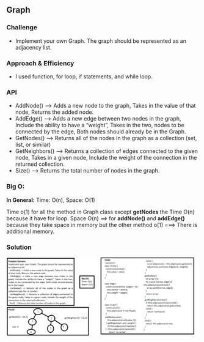 ## Graph

### Challenge
- Implement your own Graph. The graph should be represented as an adjacency list.

### Approach & Efficiency
- I used function, for loop, if statements, and while loop.

### API
- AddNode() --> Adds a new node to the graph, Takes in the value of that node, Returns the added node.
- AddEdge() --> Adds a new edge between two nodes in the graph, Include the ability to have a “weight”, Takes in the two, nodes to be connected by the edge, Both nodes should already be in the Graph.
- GetNodes() --> Returns all of the nodes in the graph as a collection (set, list, or similar)
- GetNeighbors() --> Returns a collection of edges connected to the given node, Takes in a given node, Include the weight of the connection in the returned collection.
- Size() --> Returns the total number of nodes in the graph.

### Big O:
**In General:**
Time: O(n), Space: O(1)

Time o(1) for all the method in Graph class except **getNodes** the Time O(n) because it have for loop.
Space O(n) ==> for **addNode()** and **addEdge()** because they take space in memory but the other method o(1) ===> There is additional memory.

### Solution
![Graph](../../assets/challenge35.png)